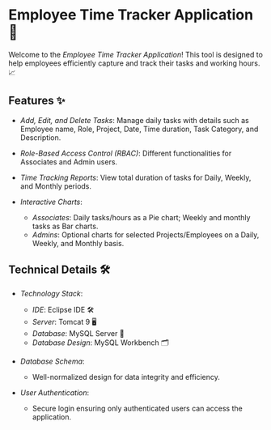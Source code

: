 # Employee Time Tracker Application 🚀

Welcome to the *Employee Time Tracker Application*! This tool is designed to help employees efficiently capture and track their tasks and working hours. 📈

## Features ✨

- *Add, Edit, and Delete Tasks*: Manage daily tasks with details such as Employee name, Role, Project, Date, Time duration, Task Category, and Description.
  
- *Role-Based Access Control (RBAC)*: Different functionalities for Associates and Admin users.

- *Time Tracking Reports*: View total duration of tasks for Daily, Weekly, and Monthly periods.

- *Interactive Charts*:
  - *Associates*: Daily tasks/hours as a Pie chart; Weekly and monthly tasks as Bar charts.
  - *Admins*: Optional charts for selected Projects/Employees on a Daily, Weekly, and Monthly basis.

## Technical Details 🛠️

- *Technology Stack*:
  - *IDE*: Eclipse IDE 🛠️
  - *Server*: Tomcat 9 🖥️
  - *Database*: MySQL Server 💾
  - *Database Design*: MySQL Workbench 🗂️

- *Database Schema*:
  - Well-normalized design for data integrity and efficiency.

- *User Authentication*:
  - Secure login ensuring only authenticated users can access the application.

